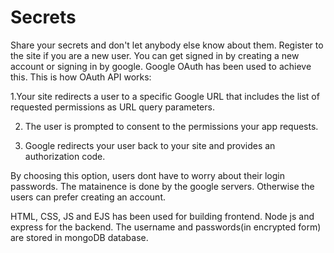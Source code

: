 # Secrets
Share your secrets and don't let anybody else know about them. Register to the site if you are a new user. You can get signed in by creating a new account or signing in by google. Google OAuth has been used to achieve this. This is how OAuth API works:


1.Your site redirects a user to a specific Google URL that includes the list of requested permissions as URL query parameters.

2. The user is prompted to consent to the permissions your app requests.
   
3. Google redirects your user back to your site and provides an authorization code.

By choosing this option, users dont have to worry about their login passwords. The matainence is done by the google servers. Otherwise the users can prefer creating an account.

HTML, CSS, JS and EJS has been used for building frontend. Node js and express for the backend. 
The username and passwords(in encrypted form) are stored in mongoDB database.
